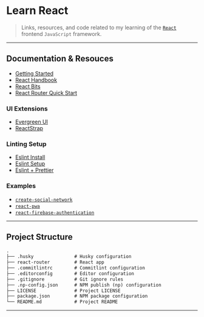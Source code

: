 # Learn React

> Links, resources, and code related to my learning of the [`React`](https://reactjs.org/) frontend `JavaScript` framework.

---

## Documentation & Resouces

* [Getting Started](https://reactjs.org/docs/getting-started.html)
* [React Handbook](https://www.freecodecamp.org/news/the-react-handbook-b71c27b0a795/)
* [React Bits](https://vasanthk.gitbooks.io/react-bits/)
* [React Router Quick Start](https://reacttraining.com/react-router/web/guides/quick-start)

### UI Extensions

* [Evergreen UI](https://evergreen.segment.com/)
* [ReactStrap](https://reactstrap.github.io/)

### Linting Setup

* [Eslint Install](https://manavsehgal.com/eslint-install-and-configure-for-react-apps-f7c3a28c5573)
* [Eslint Setup](https://medium.com/@RossWhitehouse/setting-up-eslint-in-react-c20015ef35f7)
* [Eslint + Prettier](https://blog.gojekengineering.com/eslint-prettier-for-a-consistent-react-codebase-eaa673debb1d)

### Examples

* [`create-social-network`](https://github.com/DimiMikadze/create-social-network)
* [`react-pwa`](https://github.com/Atyantik/react-pwa)
* [`react-firebase-authentication`](https://github.com/the-road-to-react-with-firebase/react-firebase-authentication)

---

## Project Structure

```md
.
├── .husky               # Husky configuration
├── react-router         # React app
├── .commitlintrc        # Commitlint configuration
├── .editorconfig        # Editor configuration
├── .gitignore           # Git ignore rules
├── .np-config.json      # NPM publish (np) configuration
├── LICENSE              # Project LICENSE
├── package.json         # NPM package configuration
└── README.md            # Project README
```

---

<!--
Fix for [`Error message "error:0308010C:digital envelope routines::unsupported"`](https://stackoverflow.com/a/69713899/6346131)

Related: https://stackoverflow.com/a/60878037/6346131

```json
{
  "scripts": {
    "start": "cd react-router && react-scripts --openssl-legacy-provider start",
  }
}

```
-->
